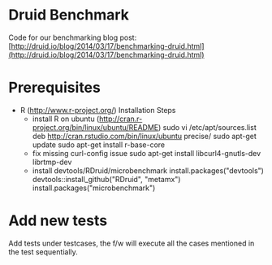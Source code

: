 Druid Benchmark
===============

Code for our benchmarking blog post:
[http://druid.io/blog/2014/03/17/benchmarking-druid.html](http://druid.io/blog/2014/03/17/benchmarking-druid.html)


Prerequisites
=============

- R (http://www.r-project.org/)
Installation Steps
  - install R on ubuntu (http://cran.r-project.org/bin/linux/ubuntu/README)
      sudo vi /etc/apt/sources.list
      deb http://cran.rstudio.com/bin/linux/ubuntu precise/
      sudo apt-get update
      sudo apt-get install r-base-core
  - fix missing curl-config issue
      sudo apt-get install libcurl4-gnutls-dev librtmp-dev
  - install devtools/RDruid/microbenchmark
      install.packages("devtools")
      devtools::install_github("RDruid", "metamx")
      install.packages("microbenchmark")

Add new tests
=============

Add tests under testcases, the f/w will execute all the cases mentioned in the test sequentially.
